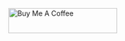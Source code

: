 <a href="https://www.buymeacoffee.com/YkncqEs" target="_blank">
  <img src="https://cdn.buymeacoffee.com/buttons/default-blue.png" alt="Buy Me A Coffee" style="height: 51px !important;width: 217px !important;">
</a>
